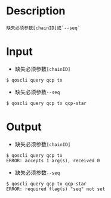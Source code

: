 # Description
```
缺失必须参数[chainID]或`--seq`
```
# Input
- 缺失必须参数`[chainID]`
```
$ qoscli query qcp tx
```
- 缺失必须参数`--seq`
```
$ qoscli query qcp tx qcp-star
```
# Output
- 缺失必须参数`[chainID]`
```
$ qoscli query qcp tx
ERROR: accepts 1 arg(s), received 0
```
- 缺失必须参数`--seq`
```
$ qoscli query qcp tx qcp-star
ERROR: required flag(s) "seq" not set
```
